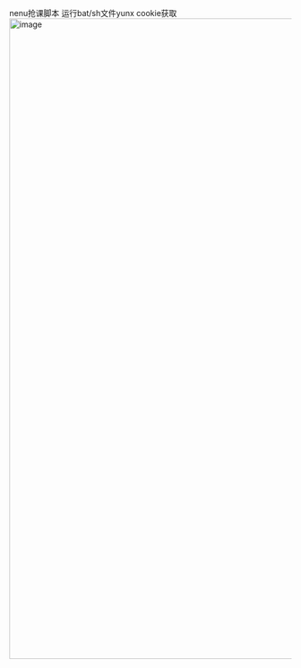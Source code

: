 nenu抢课脚本
运行bat/sh文件yunx
cookie获取
<img width="1807" height="1143" alt="image" src="https://github.com/user-attachments/assets/4e00e8dd-2b0f-489d-9984-d291293c47ff" />

